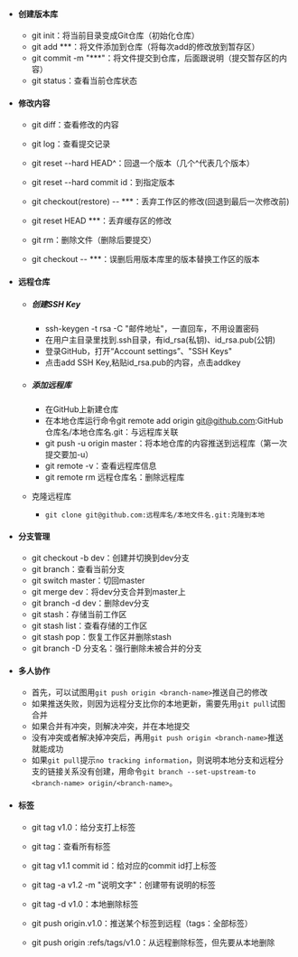 * #### 创建版本库

  * git init：将当前目录变成Git仓库（初始化仓库）
  * git add ***：将文件添加到仓库（将每次add的修改放到暂存区）
  * git commit -m "***"：将文件提交到仓库，后面跟说明（提交暂存区的内容）
  * git status：查看当前仓库状态

* #### 修改内容

  * git diff：查看修改的内容

  * git log：查看提交记录

    

  * git reset --hard HEAD^：回退一个版本（几个^代表几个版本）

  * git reset --hard commit id：到指定版本

    

  * git checkout(restore) -- ***：丢弃工作区的修改(回退到最后一次修改前)

  * git reset HEAD ***：丢弃缓存区的修改

    

  * git rm：删除文件（删除后要提交）

  * git checkout -- ***：误删后用版本库里的版本替换工作区的版本

* #### 远程仓库

  * ##### 创建SSH Key

    * ssh-keygen -t rsa -C "邮件地址"，一直回车，不用设置密码
    * 在用户主目录里找到.ssh目录，有id_rsa(私钥)、id_rsa.pub(公钥)
    * 登录GitHub，打开“Account settings”、"SSH Keys"
    * 点击add SSH Key,粘贴id_rsa.pub的内容，点击addkey

  * ##### 添加远程库

    * 在GitHub上新建仓库
    * 在本地仓库运行命令git remote add origin git@github.com:GitHub仓库名/本地仓库名.git：与远程库关联
    * git push -u origin master：将本地仓库的内容推送到远程库（第一次提交要加-u）
    * git remote -v：查看远程库信息
    * git remote rm 远程仓库名：删除远程库

  * 克隆远程库

    * ```
      git clone git@github.com:远程库名/本地文件名.git:克隆到本地
      ```

* #### 分支管理

  * git checkout -b dev：创建并切换到dev分支
  * git branch：查看当前分支
  * git switch master：切回master
  * git merge dev：将dev分支合并到master上
  * git branch -d dev：删除dev分支
  * git stash：存储当前工作区
  * git stash list：查看存储的工作区
  * git stash pop：恢复工作区并删除stash
  * git branch -D 分支名：强行删除未被合并的分支

* #### 多人协作

  * 首先，可以试图用`git push origin <branch-name>`推送自己的修改
  * 如果推送失败，则因为远程分支比你的本地更新，需要先用`git pull`试图合并
  * 如果合并有冲突，则解决冲突，并在本地提交
  * 没有冲突或者解决掉冲突后，再用`git push origin <branch-name>`推送就能成功
  * 如果`git pull`提示`no tracking information`，则说明本地分支和远程分支的链接关系没有创建，用命令`git branch --set-upstream-to <branch-name> origin/<branch-name>`。

* #### 标签

  * git tag v1.0：给分支打上标签
  * git tag：查看所有标签
  * git tag v1.1 commit id：给对应的commit id打上标签
  * git tag -a v1.2 -m "说明文字"：创建带有说明的标签

  

  * git tag -d v1.0：本地删除标签
  * git push origin.v1.0：推送某个标签到远程（tags：全部标签）
  * git push origin :refs/tags/v1.0：从远程删除标签，但先要从本地删除